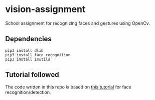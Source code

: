 # vision-assignment
School assignment for recognizing faces and gestures using OpenCv.

## Dependencies
```pip3 install dlib```\
```pip3 install face_recognition```\
```pip3 install imutils```

## Tutorial followed
The code written in this repo is based on [this tutorial](https://www.pyimagesearch.com/2018/06/18/face-recognition-with-opencv-python-and-deep-learning) for face recognition/detection.
